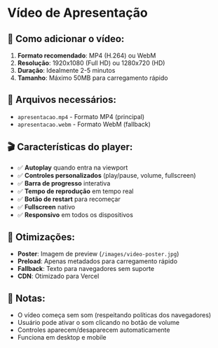 # Vídeo de Apresentação

## 📁 Como adicionar o vídeo:

1. **Formato recomendado**: MP4 (H.264) ou WebM
2. **Resolução**: 1920x1080 (Full HD) ou 1280x720 (HD)
3. **Duração**: Idealmente 2-5 minutos
4. **Tamanho**: Máximo 50MB para carregamento rápido

## 📂 Arquivos necessários:

- `apresentacao.mp4` - Formato MP4 (principal)
- `apresentacao.webm` - Formato WebM (fallback)

## 🎬 Características do player:

- ✅ **Autoplay** quando entra na viewport
- ✅ **Controles personalizados** (play/pause, volume, fullscreen)
- ✅ **Barra de progresso** interativa
- ✅ **Tempo de reprodução** em tempo real
- ✅ **Botão de restart** para recomeçar
- ✅ **Fullscreen** nativo
- ✅ **Responsivo** em todos os dispositivos

## 🚀 Otimizações:

- **Poster**: Imagem de preview (`/images/video-poster.jpg`)
- **Preload**: Apenas metadados para carregamento rápido
- **Fallback**: Texto para navegadores sem suporte
- **CDN**: Otimizado para Vercel

## 📝 Notas:

- O vídeo começa sem som (respeitando políticas dos navegadores)
- Usuário pode ativar o som clicando no botão de volume
- Controles aparecem/desaparecem automaticamente
- Funciona em desktop e mobile 